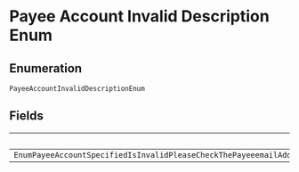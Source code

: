 
# Payee Account Invalid Description Enum

## Enumeration

`PayeeAccountInvalidDescriptionEnum`

## Fields

| Name |
|  --- |
| `EnumPayeeAccountSpecifiedIsInvalidPleaseCheckThePayeeemailAddressOrPayeemerchantIdSpecifiedAndTryAgainEnsureThatEitherPayeemerchantIdOrPayeeemailAddressIsSpecified` |


